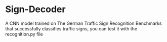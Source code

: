 # Sign-Decoder
 A CNN model trained on The German Traffic Sign Recognition Benchmarks that successfully classifies traffic signs, you can test it with the recognition.py file
